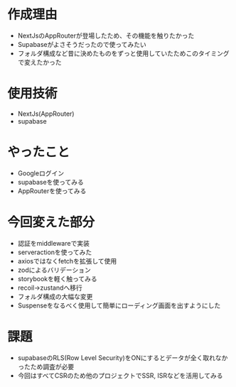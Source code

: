 # 作成理由
- NextJsのAppRouterが登場したため、その機能を触りたかった
- Supabaseがよさそうだったので使ってみたい
- フォルダ構成など昔に決めたものをずっと使用していたためこのタイミングで変えたかった


# 使用技術
- NextJs(AppRouter)
- supabase

# やったこと
- Googleログイン
- supabaseを使ってみる
- AppRouterを使ってみる

# 今回変えた部分
- 認証をmiddlewareで実装
- serveractionを使ってみた
- axiosではなくfetchを拡張して使用
- zodによるバリデーション
- storybookを軽く触ってみる
- recoil→zustandへ移行
- フォルダ構成の大幅な変更
- Suspenseをなるべく使用して簡単にローディング画面を出すようにした

# 課題
- supabaseのRLS(Row Level Security)をONにするとデータが全く取れなかったため調査が必要
- 今回はすべてCSRのため他のプロジェクトでSSR, ISRなどを活用してみる
